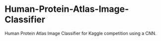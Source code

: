 # Human-Protein-Atlas-Image-Classifier
Human Protein Atlas Image Classifier for Kaggle competition using a CNN.

